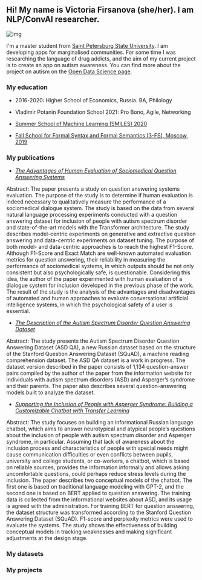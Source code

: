 ## Hi! My name  is Victoria Firsanova (she/her). I am NLP/ConvAI researcher.

![img](https://sun9-21.userapi.com/impg/7MdMt4mG-vrCDruN7qYGN5wuVT1VxTAV-sJ5DA/4LHigBKfGig.jpg?size=1200x1600&quality=95&sign=365cd6845fa8111157856fc5af417ca9&type=album)

I'm a master student from [Saint Petersburg State University](https://english.spbu.ru). I am developing apps for marginalised communities. For some time I was researching the language of drug addicts, and the aim of my current project is to create an app on autism awareness. You can find more about the project on autism on the [Open Data Science page](https://ods.ai/projects/asd_qa).

### My education

* 2016-2020: Higher School of Economics, Russia. BA, Philology

* Vladimir Potanin Foundation School 2021: Pro Bono, Agile, Networking
* [Summer School of Machine Learning (SMILES) 2020](https://smiles.skoltech.ru/school)
* [Fall School for Formal Syntax and Formal Semantics (3-FS), Moscow, 2019](https://hum.hse.ru/fml/school-call)

### My publications

* *[The Advantages of Human Evaluation of Sociomedical Question Answering Systems](http://www.injoit.org/index.php/j1/article/view/1227)*

Abstract: The paper presents a study on question answering systems evaluation. The purpose of the study is to determine if human evaluation is indeed necessary to qualitatively measure the performance of a sociomedical dialogue system. The study is based on the data from several natural language processing experiments conducted with a question answering dataset for inclusion of people with autism spectrum disorder and state-of-the-art models with the Transformer architecture. The study describes model-centric experiments on generative and extractive question answering and data-centric experiments on dataset tuning. The purpose of both model- and data-centric approaches is to reach the highest F1-Score. Although F1-Score and Exact Match are well-known automated evaluation metrics for question answering, their reliability in measuring the performance of sociomedical systems, in which outputs should be not only consistent but also psychologically safe, is questionable. Considering this idea, the author of the paper experimented with human evaluation of a dialogue system for inclusion developed in the previous phase of the work. The result of the study is the analysis of the advantages and disadvantages of automated and human approaches to evaluate conversational artificial intelligence systems, in which the psychological safety of a user is essential.


* *[The Description of the Autism Spectrum Disorder Question Answering Dataset](http://www.dialog-21.ru/en/dialogue2021/results/dopmat/2021/students/)*

Abstract: The study presents the Autism Spectrum Disorder Question Answering Dataset (ASD QA), a new Russian dataset based on the structure of the Stanford Question Answering Dataset (SQuAD), a machine reading comprehension dataset. The ASD QA dataset is a work in progress. The dataset version described in the paper consists of 1,134 question-answer pairs compiled by the author of the paper from the information website for individuals with autism spectrum disorders (ASD) and Asperger’s syndrome and their parents. The paper also describes several question-answering models built to analyze the dataset.

* *[Supporting the Inclusion of People with Asperger Syndrome: Building a Customizable Chatbot with Transfer Learning](https://esignals.fi/research/en/2021/01/20/supporting-the-inclusion-of-people-with-asperger-syndrome-building-a-customizable-chatbot-with-transfer-learning/)*

Abstract: The study focuses on building an informational Russian language chatbot, which aims to answer neurotypical and atypical people’s questions about the inclusion of people with autism spectrum disorder and Asperger syndrome, in particular. Assuming that lack of awareness about the inclusion process and characteristics of people with special needs might cause communication difficulties or even conflicts between pupils, university and college students, or co-workers, a chatbot, which is based on reliable sources, provides the information informally and allows asking uncomfortable questions, could perhaps reduce stress levels during the inclusion. The paper describes two conceptual models of the chatbot. The first one is based on traditional language modeling with GPT-2, and the second one is based on BERT applied to question answering. The training data is collected from the informational websites about ASD, and its usage is agreed with the administration. For training BERT for question answering, the dataset structure was transformed according to the Stanford Question Answering Dataset (SQuAD). F1-score and perplexity metrics were used to evaluate the systems. The study shows the effectiveness of building conceptual models in tracking weaknesses and making significant adjustments at the design stage.

### My datasets



### My projects

